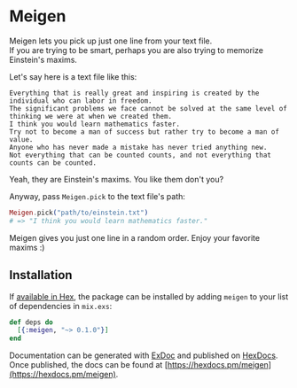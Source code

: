 # Meigen

Meigen lets you pick up just one line from your text file.  
If you are trying to be smart, perhaps you are also trying to memorize Einstein's maxims.

Let's say here is a text file like this:
```
Everything that is really great and inspiring is created by the individual who can labor in freedom.
The significant problems we face cannot be solved at the same level of thinking we were at when we created them.
I think you would learn mathematics faster.
Try not to become a man of success but rather try to become a man of value.
Anyone who has never made a mistake has never tried anything new.
Not everything that can be counted counts, and not everything that counts can be counted.
```

Yeah, they are Einstein's maxims. You like them don't you?

Anyway, pass `Meigen.pick` to the text file's path:

```elixir
Meigen.pick("path/to/einstein.txt")
# => "I think you would learn mathematics faster."
```

Meigen gives you just one line in a random order. Enjoy your favorite maxims :)

## Installation

If [available in Hex](https://hex.pm/docs/publish), the package can be installed
by adding `meigen` to your list of dependencies in `mix.exs`:

```elixir
def deps do
  [{:meigen, "~> 0.1.0"}]
end
```

Documentation can be generated with [ExDoc](https://github.com/elixir-lang/ex_doc)
and published on [HexDocs](https://hexdocs.pm). Once published, the docs can
be found at [https://hexdocs.pm/meigen](https://hexdocs.pm/meigen).
